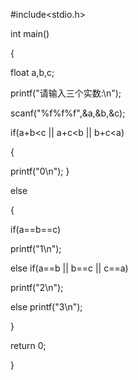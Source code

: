 #include<stdio.h>

int main()

{

 float a,b,c;
 
 printf("请输入三个实数:\n");
 
 scanf("%f%f%f",&a,&b,&c);
 
 if(a+b<c || a+c<b || b+c<a) 
 
{
 
 printf("0\n");
}

 else
 
{
 
 if(a==b==c)
 
 printf("1\n");
 
 else if(a==b || b==c || c==a)
 
 printf("2\n");
 
 else printf("3\n");
 
}

 return 0;

}

